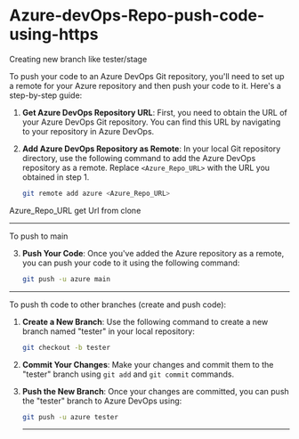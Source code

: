 # Azure-devOps-Repo-push-code-using-https
Creating new branch like tester/stage

To push your code to an Azure DevOps Git repository, you'll need to set up a remote for your Azure repository and then push your code to it. Here's a step-by-step guide:

1. **Get Azure DevOps Repository URL**: First, you need to obtain the URL of your Azure DevOps Git repository. You can find this URL by navigating to your repository in Azure DevOps.

2. **Add Azure DevOps Repository as Remote**: In your local Git repository directory, use the following command to add the Azure DevOps repository as a remote. Replace `<Azure_Repo_URL>` with the URL you obtained in step 1.

    ```bash
    git remote add azure <Azure_Repo_URL>
    ```

Azure_Repo_URL get Url from clone

------------------------------------------------------------------------------------------------------------------------------
To push to main 

3. **Push Your Code**: Once you've added the Azure repository as a remote, you can push your code to it using the following command:

    ```bash
    git push -u azure main
    ```


----------------------------------------------------------------------------------------------------------------------------------------

To push th code to other branches (create and push code):

1. **Create a New Branch**: Use the following command to create a new branch named "tester" in your local repository:

    ```bash
    git checkout -b tester
    ```

2. **Commit Your Changes**: Make your changes and commit them to the "tester" branch using `git add` and `git commit` commands.

3. **Push the New Branch**: Once your changes are committed, you can push the "tester" branch to Azure DevOps using:

    ```bash
    git push -u azure tester
    ```

    -----------------------------------------------------------------


